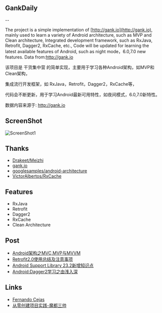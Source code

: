 ## GankDaily
--

The project is a simple implementation of [http://gank.io](http://gank.io), mainly used to learn a variety of Android architecture, such as MVP and Clean architecture,
Integrated development framework, such as RxJava, Retrofit, Dagger2, RxCache, etc.,
Code will be updated for learning the latest available features of Android, such as night mode，6.0,7.0 new features.
Data from:http://gank.io

该项目是 干货集中营 的简单实现，主要用于学习各种Android架构，如MVP和Clean架构，

集成流行开发框架，如 RxJava，Retrofit，Dagger2，RxCache等，

代码会不断更新，用于学习Android最新可用特性，如夜间模式，6.0,7.0新特性。

数据内容来源于: http://gank.io

## ScreenShot

![ScreenShot1](art/ScreenShot.gif)


## Thanks

- [Drakeet/Meizhi](https://github.com/drakeet/Meizhi)
- [gank.io](http://gank.io)
- [googlesamples/android-architecture](https://github.com/googlesamples/android-architecture)
- [VictorAlbertos/RxCache](https://github.com/VictorAlbertos/RxCache)

## Features

- RxJava
- Retrofit
- Dagger2
- RxCache
- Clean Architecture

## Post

- [Android架构之MVC,MVP与MVVM](http://blog.csdn.net/wbwjx/article/details/51623130?locationNum=1&fps=1)
- [Retrofit2.0使用总结及注意事项](http://blog.csdn.net/wbwjx/article/details/51379506)
- [Android Support Library 23.2新增知识点](http://blog.csdn.net/wbwjx/article/details/52951483)
- [Android:Dagger2学习之由浅入深](http://blog.csdn.net/wbwjx/article/details/51620138)


## Links

- [Fernando Cejas](https://fernandocejas.com/)
- [从零创建项目实践-魔都三帅](http://blog.csdn.net/marktheone/article/details/52047141)


